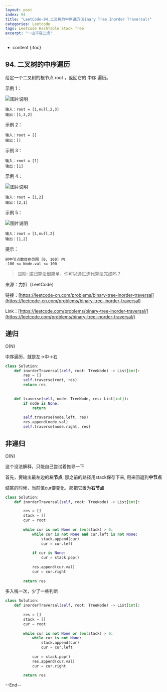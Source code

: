 ```yaml
---
layout: post
index: 94
title: "LeetCode-94.二叉树的中序遍历(Binary Tree Inorder Traversal)"
categories: Leetcode
tags: Leetcode HashTable Stack Tree
excerpt: "一山不容二虎"
---
```


* content
{:toc}

## 94. 二叉树的中序遍历

给定一个二叉树的根节点 root ，返回它的 中序 遍历。

示例 1：

![图片说明](https://geemaple.github.io/images/leetcode-algorithm-94-1.jpg) 

```
输入：root = [1,null,2,3]
输出：[1,3,2]
```

示例 2：

```
输入：root = []
输出：[]
```

示例 3：

```
输入：root = [1]
输出：[1]
```

示例 4：

![图片说明](https://geemaple.github.io/images/leetcode-algorithm-94-2.jpg) 

```
输入：root = [1,2]
输出：[2,1]
```

示例 5：

![图片说明](https://geemaple.github.io/images/leetcode-algorithm-94-3.jpg)

```
输入：root = [1,null,2]
输出：[1,2]
```

提示：

```
树中节点数目在范围 [0, 100] 内
-100 <= Node.val <= 100
```

> 进阶: 递归算法很简单，你可以通过迭代算法完成吗？


来源：力扣（LeetCode）

链接：[https://leetcode-cn.com/problems/binary-tree-inorder-traversal](https://leetcode-cn.com/problems/binary-tree-inorder-traversal)

Link：[https://leetcode.com/problems/binary-tree-inorder-traversal/](https://leetcode.com/problems/binary-tree-inorder-traversal/)

## 递归

O(N)

中序遍历，就是左->中->右

```python
class Solution:
    def inorderTraversal(self, root: TreeNode) -> List[int]:
        res = []
        self.traverse(root, res)
        return res
        
        
    def traverse(self, node: TreeNode, res: List[int]):
        if node is None:
            return
        
        self.traverse(node.left, res)
        res.append(node.val)
        self.traverse(node.right, res)
```

## 非递归

O(N)

这个没法解释，只能自己尝试着推导一下

首先，要输出最左边的**左节点**, 那之前的路径用stack保存下来, 用来回退到**中节点**

结尾的时候，当前值cur要变化，那把它置为**右节点**

```python
class Solution:
    def inorderTraversal(self, root: TreeNode) -> List[int]:

        res = []
        stack = []
        cur = root
        
        while cur is not None or len(stack) > 0:
            while cur is not None and cur.left is not None:
                stack.append(cur)
                cur = cur.left
                
            if cur is None:
                cur = stack.pop()
                
            res.append(cur.val)
            cur = cur.right
                        
        return res
```

多入栈一次，少了一些判断

```python
class Solution:
    def inorderTraversal(self, root: TreeNode) -> List[int]:
                
        res = []
        stack = []
        cur = root
        
        while cur is not None or len(stack) > 0:
            while cur is not None:
                stack.append(cur)
                cur = cur.left
                
            cur = stack.pop()   
            res.append(cur.val)
            cur = cur.right
                        
        return res
```

--End--
